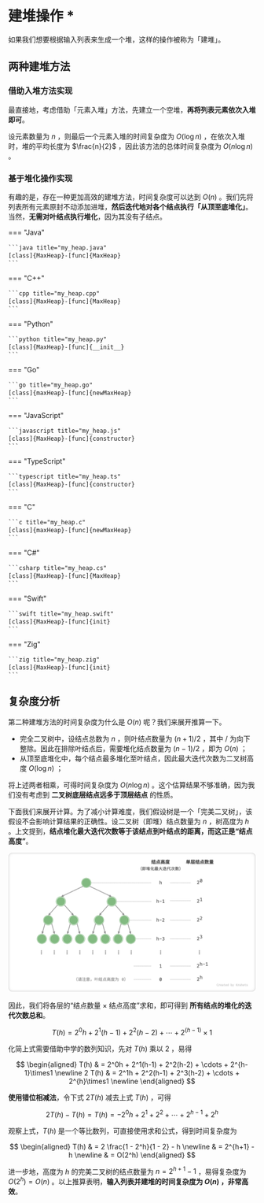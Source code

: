 # 建堆操作 *

如果我们想要根据输入列表来生成一个堆，这样的操作被称为「建堆」。

## 两种建堆方法

### 借助入堆方法实现

最直接地，考虑借助「元素入堆」方法，先建立一个空堆，**再将列表元素依次入堆即可**。

设元素数量为 $n$ ，则最后一个元素入堆的时间复杂度为 $O(\log n)$ ，在依次入堆时，堆的平均长度为 $\frac{n}{2}$ ，因此该方法的总体时间复杂度为 $O(n \log n)$ 。

### 基于堆化操作实现

有趣的是，存在一种更加高效的建堆方法，时间复杂度可以达到 $O(n)$ 。我们先将列表所有元素原封不动添加进堆，**然后迭代地对各个结点执行「从顶至底堆化」**。当然，**无需对叶结点执行堆化**，因为其没有子结点。

=== "Java"

    ```java title="my_heap.java"
    [class]{MaxHeap}-[func]{MaxHeap}
    ```

=== "C++"

    ```cpp title="my_heap.cpp"
    [class]{MaxHeap}-[func]{MaxHeap}
    ```

=== "Python"

    ```python title="my_heap.py"
    [class]{MaxHeap}-[func]{__init__}
    ```

=== "Go"

    ```go title="my_heap.go"
    [class]{maxHeap}-[func]{newMaxHeap}
    ```

=== "JavaScript"

    ```javascript title="my_heap.js"
    [class]{MaxHeap}-[func]{constructor}
    ```

=== "TypeScript"

    ```typescript title="my_heap.ts"
    [class]{MaxHeap}-[func]{constructor}
    ```

=== "C"

    ```c title="my_heap.c"
    [class]{maxHeap}-[func]{newMaxHeap}
    ```

=== "C#"

    ```csharp title="my_heap.cs"
    [class]{MaxHeap}-[func]{MaxHeap}
    ```

=== "Swift"

    ```swift title="my_heap.swift"
    [class]{MaxHeap}-[func]{init}
    ```

=== "Zig"

    ```zig title="my_heap.zig"
    [class]{MaxHeap}-[func]{init}
    ```

## 复杂度分析

第二种建堆方法的时间复杂度为什么是 $O(n)$ 呢？我们来展开推算一下。

- 完全二叉树中，设结点总数为 $n$ ，则叶结点数量为 $(n + 1) / 2$ ，其中 $/$ 为向下整除。因此在排除叶结点后，需要堆化结点数量为 $(n - 1)/2$ ，即为 $O(n)$ ；
- 从顶至底堆化中，每个结点最多堆化至叶结点，因此最大迭代次数为二叉树高度 $O(\log n)$ ；

将上述两者相乘，可得时间复杂度为 $O(n \log n)$ 。这个估算结果不够准确，因为我们没有考虑到 **二叉树底层结点远多于顶层结点** 的性质。

下面我们来展开计算。为了减小计算难度，我们假设树是一个「完美二叉树」，该假设不会影响计算结果的正确性。设二叉树（即堆）结点数量为 $n$ ，树高度为 $h$ 。上文提到，**结点堆化最大迭代次数等于该结点到叶结点的距离，而这正是“结点高度”**。

![完美二叉树的各层结点数量](build_heap.assets/heapify_operations_count.png)

因此，我们将各层的“结点数量 $\times$ 结点高度”求和，即可得到 **所有结点的堆化的迭代次数总和**。

$$
T(h) = 2^0h + 2^1(h-1) + 2^2(h-2) + \cdots + 2^{(h-1)}\times1
$$

化简上式需要借助中学的数列知识，先对 $T(h)$ 乘以 $2$ ，易得

$$
\begin{aligned}
T(h) & = 2^0h + 2^1(h-1) + 2^2(h-2) + \cdots + 2^{h-1}\times1 \newline
2 T(h) & = 2^1h + 2^2(h-1) + 2^3(h-2) + \cdots + 2^{h}\times1 \newline
\end{aligned}
$$

**使用错位相减法**，令下式 $2 T(h)$ 减去上式 $T(h)$ ，可得

$$
2T(h) - T(h) = T(h) = -2^0h + 2^1 + 2^2 + \cdots + 2^{h-1} + 2^h
$$

观察上式，$T(h)$ 是一个等比数列，可直接使用求和公式，得到时间复杂度为

$$
\begin{aligned}
T(h) & = 2 \frac{1 - 2^h}{1 - 2} - h \newline
& = 2^{h+1} - h \newline
& = O(2^h)
\end{aligned}
$$

进一步地，高度为 $h$ 的完美二叉树的结点数量为 $n = 2^{h+1} - 1$ ，易得复杂度为 $O(2^h) = O(n)$ 。以上推算表明，**输入列表并建堆的时间复杂度为 $O(n)$ ，非常高效**。
